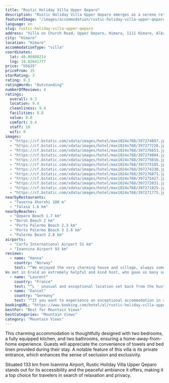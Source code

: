 ```yaml
---
title: "Rustic Holiday Villa Upper Qeparo"
description: "Rustic Holiday Villa Upper Qeparo emerges as a serene retreat, offering guests a unique blend of comfort and privacy amidst lush garden surroundings."
featuredImage: "/images/accommodation/rustic-holiday-villa-upper-qeparo-397274897.jpg"
language: en
slug: rustic-holiday-villa-upper-qeparo
address: "Villa on Church Road, Upper Qeparo, Himara, 1111 Himare, Albania"
city: "Himare"
location: "Himare"
accommodationType: "villa"
coordinates:
  lat: 40.06808214
  lng: 19.82641777
price: "US$35"
priceFrom: 35
starRating: 3
rating: 9.3
ratingWords: "Outstanding"
numberOfReviews: 4
ratings:
  overall: 9.3
  location: 9.4
  cleanliness: 9.4
  facilities: 8.8
  value: 8.8
  comfort: 9.4
  staff: 10
  wifi: 0
images:
  - "https://cf.bstatic.com/xdata/images/hotel/max1024x768/397274897.jpg?k=868d644b4535ac4cb24db0dd2b759cb9d01cc21c45719282f506129bc46c4e36&o=&hp=1"
  - "https://cf.bstatic.com/xdata/images/hotel/max1024x768/397277226.jpg?k=6ab2e10293e3bf15e3de9e5c1db172060389f83c73ed4107d1f490bb1e8fd8a2&o=&hp=1"
  - "https://cf.bstatic.com/xdata/images/hotel/max1024x768/397276653.jpg?k=04a7ce3232efe2b2ae9e68b8f495e60f0e7d7742631796dc1a33bd23f7d02a2f&o=&hp=1"
  - "https://cf.bstatic.com/xdata/images/hotel/max1024x768/397274884.jpg?k=94fbccb98aeddb65a0a985122a507611c37ba3382438a0de808d3dbba281f08a&o=&hp=1"
  - "https://cf.bstatic.com/xdata/images/hotel/max1024x768/397275016.jpg?k=42d5f0a6da23cafa43063b4e297d119b773489e92fe4f09a9a1a2e708428f570&o=&hp=1"
  - "https://cf.bstatic.com/xdata/images/hotel/max1024x768/397275185.jpg?k=a36d14e697cae233e7283ec828f5c940777878daecee74873b75355a09c7eebf&o=&hp=1"
  - "https://cf.bstatic.com/xdata/images/hotel/max1024x768/397274230.jpg?k=514b8981919c4d430b846baefe2db74da547fa4cec578999df940ad3bd65852a&o=&hp=1"
  - "https://cf.bstatic.com/xdata/images/hotel/max1024x768/397276871.jpg?k=e086433b088a589d34942b013574047032cbe36fb518324cf79deeedc56767fc&o=&hp=1"
  - "https://cf.bstatic.com/xdata/images/hotel/max1024x768/397275427.jpg?k=7c7c0a17bb5faa8ff2e422350a8061773a359a1d01fb7b2d8f73ab9c819542bd&o=&hp=1"
  - "https://cf.bstatic.com/xdata/images/hotel/max1024x768/397272031.jpg?k=511bd4fb4d134b0b923c24ad907a504cc5e6b7bf72d57183e7ac582d21958011&o=&hp=1"
  - "https://cf.bstatic.com/xdata/images/hotel/max1024x768/397271825.jpg?k=cc33f72ee6b4af1bb13ca4b739273715d7b2c8b55fc5018d69d0202904cbb32d&o=&hp=1"
  - "https://cf.bstatic.com/xdata/images/hotel/max1024x768/397271775.jpg?k=420ba572d9e24bf5b4fda4cea015277b801514b296ee3a7c5ee28ad404609f26&o=&hp=1"
nearbyRestaurants:
  - "Taverna Xhorxhi 100 m"
  - "Talasa 1.6 km"
nearbyBeaches:
  - "Qeparo Beach 1.7 km"
  - "Borsh Beach 2 km"
  - "Porto Palermo Beach 2.3 km"
  - "Porto Palermo Beach 3 2.6 km"
  - "Palermo Beach 2.8 km"
airports:
  - "Corfu International Airport 51 km"
  - "Ioannina Airport 93 km"
reviews:
  - name: "Hanna"
    country: "Norway"
    text: "“We enjoyed the very charming house and village, always some shadow in the garden.
We met in Erald an extremely helpful and kind host, who gave us many superb advices for our travel, he guided us through the village and we spent a wonderful evening...”"
  - name: "Laurent"
    country: "France"
    text: "“L ' unusual and exceptional location set back from the hustle and bustle of the seaside while remaining close. The particularly warm welcome and good advice from Eraldi (beaches, restaurants) -The beauty of the place and its tranquility. L '...”"
  - name: "Daniel"
    country: "Germany"
    text: "“If you want to experience an exceptional accommodation in a mountain village near the coast, I can really recommend this house.”"
bookingURL: "https://www.booking.com/hotel/al/rustic-holiday-villa-upper-qeparo.en-gb.html?aid=8035640"
bestFor: "Best for Mountain Views"
bestCategories: "Mountain Views"
category: "Mountain Views"
---
```


This charming accommodation is thoughtfully designed with two bedrooms, a fully equipped kitchen, and two bathrooms, ensuring a home-away-from-home experience. Guests will appreciate the convenience of towels and bed linen provided during their stay. A notable feature of this villa is its private entrance, which enhances the sense of seclusion and exclusivity.

Situated 133 km from Ioannina Airport, Rustic Holiday Villa Upper Qeparo stands out for its accessibility and the peaceful ambiance it offers, making it a top choice for travelers in search of relaxation and privacy.